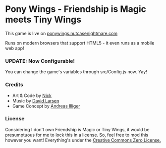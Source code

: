 Pony Wings - Friendship is Magic meets Tiny Wings
===

This game is live on [ponywings.nutcasenightmare.com](http://ponywings.nutcasenightmare.com)

Runs on modern browsers that support HTML5 - it even runs as a mobile web app!

### UPDATE: Now Configurable!

You can change the game's variables through src/Config.js now.
Yay!

### Credits
* Art & Code by [Nick](http://nutcasenightmare.com/)
* Music by [David Larsen](http://www.youtube.com/watch?v=s7kPPfQV1fg)
* Game Concept by [Andreas Illiger](http://www.andreasilliger.com/)

### License
Considering I don't own Friendship is Magic or Tiny Wings, it would be presumptuous for me to lock this in a license.
So, feel free to mod this however you want!
Everything's under the [Creative Commons Zero License.](http://creativecommons.org/publicdomain/zero/1.0/)